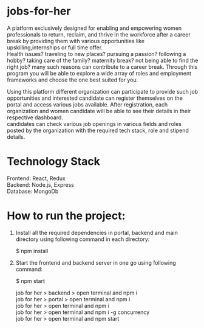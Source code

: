 # jobs-for-her

A platform exclusively designed for enabling and empowering women professionals to return, reclaim, and thrive in the workforce after a career break by providing them with various opportunities like upskilling,internships or full time offer. <br/>
Health issues? traveling to new places? pursuing a passion? following a hobby? taking care of the family? maternity break? not being able to find the right job? many such reasons can contribute to a career break.
Through this program you will be able to explore a wide array of roles and employment frameworks and choose the one best suited for you.

Using this platform different organization can participate to provide such job opportunities and interested candidate can register themselves on the portal and access various jobs available.
After registration, each organization and women candidate will be able to see their details in their respective dashboard. <br />
candidates can check various job openings in various fields and roles posted by the organization with the required tech stack, role and stipend details.

 

# Technology Stack

Frontend: React, Redux <br />
Backend: Node.js, Express <br />
Database: MongoDb

# How to run the project:

1. Install all the required dependencies in portal, backend and main directory using following command in each directory:

   $ npm install
2. Start the frontend and backend server in one go using following command:

   $ npm start
   
   job for her > backend > open terminal and npm i <br />
   job for her > portal > open terminal and npm i   <br />
   job for her > open terminal and npm i <br />
   job for her > open terminal and npm i -g concurrency <br />
   job for her > open terminal and npm start <br />
   
   
      

